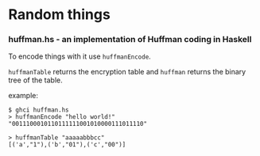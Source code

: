 # Random things

### huffman.hs - an implementation of Huffman coding in Haskell

To encode things with it use `huffmanEncode`.

`huffmanTable` returns the encryption table and `huffman` returns the binary tree of the table.

example:

```console
$ ghci huffman.hs
> huffmanEncode "hello world!"
"0011100010110111111001010000111011110"

> huffmanTable "aaaaabbbcc"
[('a',"1"),('b',"01"),('c',"00")]
```
